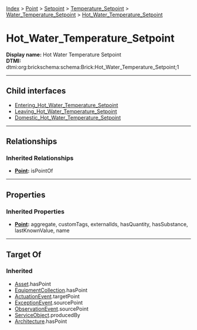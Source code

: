 [Index](../../../../../Index.md) > [Point](../../../../Point.md) > [Setpoint](../../../Setpoint.md) > [Temperature_Setpoint](../../Temperature_Setpoint.md) > [Water_Temperature_Setpoint](../Water_Temperature_Setpoint.md) > [Hot_Water_Temperature_Setpoint](#)
# Hot_Water_Temperature_Setpoint

**Display name:** Hot Water Temperature Setpoint<br />
**DTMI:** dtmi:org:brickschema:schema:Brick:Hot_Water_Temperature_Setpoint;1

---

## Child interfaces
* [Entering_Hot_Water_Temperature_Setpoint](Entering_Hot_Water_Temperature_Setpoint.md)
* [Leaving_Hot_Water_Temperature_Setpoint](../Leaving_Water_Temperature_Setpoint/Leaving_Hot_Water_Temperature_Setpoint.md)
* [Domestic_Hot_Water_Temperature_Setpoint](Domestic_Hot_Water_Temperature_Setpoint/Domestic_Hot_Water_Temperature_Setpoint.md)

---

## Relationships
### Inherited Relationships
* **[Point](../../../../Point.md):** isPointOf

---

## Properties
### Inherited Properties
* **[Point](../../../../Point.md):** aggregate, customTags, externalIds, hasQuantity, hasSubstance, lastKnownValue, name

---

## Target Of
### Inherited
* [Asset](../../../../../Asset/Asset.md).hasPoint
* [EquipmentCollection](../../../../../Collection/AssetCollection/EquipmentCollection/EquipmentCollection.md).hasPoint
* [ActuationEvent](../../../../../Event/PointEvent/ActuationEvent.md).targetPoint
* [ExceptionEvent](../../../../../Event/PointEvent/ExceptionEvent.md).sourcePoint
* [ObservationEvent](../../../../../Event/PointEvent/ObservationEvent.md).sourcePoint
* [ServiceObject](../../../../../Information/ServiceObject/ServiceObject.md).producedBy
* [Architecture](../../../../../Space/Architecture/Architecture.md).hasPoint
